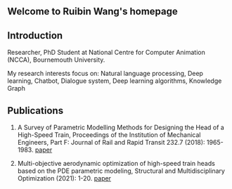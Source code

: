 ## Welcome to Ruibin Wang's homepage

## Introduction

Researcher, PhD Student at National Centre for Computer Animation (NCCA), Bournemouth University.

My research interests focus on: Natural language processing, Deep learning, Chatbot, Dialogue system, Deep learning algorithms, Knowledge Graph


## Publications

1. A Survey of Parametric Modelling Methods for Designing the Head of a High-Speed Train, Proceedings of the Institution of Mechanical Engineers, Part F: Journal of Rail and Rapid Transit 232.7 (2018): 1965-1983. [paper](https://journals.sagepub.com/doi/abs/10.1177/0954409718756558) 

2. Multi-objective aerodynamic optimization of high-speed train heads based on the PDE parametric modeling, Structural and Multidisciplinary Optimization (2021): 1-20. [paper](https://link.springer.com/article/10.1007/s00158-021-02916-0)



